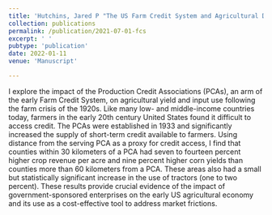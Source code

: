```yaml
---
title: 'Hutchins, Jared P "The US Farm Credit System and Agricultural Development: Evidence from an Early Expansion, 1920-1940" Forthcoming in *American Journal of Agricultural Economics*'
collection: publications
permalink: /publication/2021-07-01-fcs
excerpt: ' '
pubtype: 'publication'
date: 2022-01-11
venue: 'Manuscript'

---
```


I explore the impact of the Production Credit Associations (PCAs), an arm of the early
Farm Credit System, on agricultural yield and input use following the farm crisis of the 1920s.
Like many low- and middle-income countries today, farmers in the early 20th century United
States found it difficult to access credit. The PCAs were established in 1933 and significantly
increased the supply of short-term credit available to farmers. Using distance from the serving
PCA as a proxy for credit access, I find that counties within 30 kilometers of a PCA had
seven to fourteen percent higher crop revenue per acre and nine percent higher corn yields than
counties more than 60 kilometers from a PCA. These areas also had a small but statistically
significant increase in the use of tractors (one to two percent). These results provide crucial
evidence of the impact of government-sponsored enterprises on the early US agricultural economy
and its use as a cost-effective tool to address market frictions.

